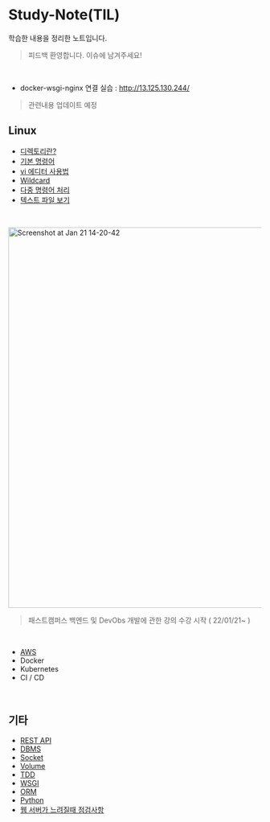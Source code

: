 # Study-Note(TIL)
학습한 내용을 정리한 노트입니다.
> 피드백 환영합니다. 이슈에 남겨주세요!

<br>

* docker-wsgi-nginx 연결 실습 : http://13.125.130.244/ 
> 관련내용 업데이트 예정

## Linux
* [디렉토리란?](https://github.com/codemkim/Study-Note/blob/master/Linux/%EB%94%94%EB%A0%89%ED%86%A0%EB%A6%AC/%E1%84%83%E1%85%B5%E1%84%85%E1%85%A6%E1%86%A8%E1%84%90%E1%85%A9%E1%84%85%E1%85%B5.md)
* [기본 명령어](https://github.com/codemkim/Study-Note/blob/master/Linux/%EA%B8%B0%EB%B3%B8%EB%AA%85%EB%A0%B9%EC%96%B4/%E1%84%80%E1%85%B5%E1%84%87%E1%85%A9%E1%86%AB%E1%84%86%E1%85%A7%E1%86%BC%E1%84%85%E1%85%A7%E1%86%BC%E1%84%8B%E1%85%A5.md)
* [vi 에디터 사용법](https://github.com/codemkim/Study-Note/blob/master/Linux/vi%20%EC%97%90%EB%94%94%ED%84%B0/README.md)
* [Wildcard](https://github.com/codemkim/Study-Note/blob/master/Linux/Wildcard/README.md)
* [다중 명령어 처리](https://github.com/codemkim/Study-Note/blob/master/Linux/%EB%8B%A4%EC%A4%91%20%EB%AA%85%EB%A0%B9%EC%96%B4%20%EC%B2%98%EB%A6%AC/README.md)
* [텍스트 파일 보기](https://github.com/codemkim/Study-Note/blob/master/Linux/%ED%85%8D%EC%8A%A4%ED%8A%B8%20%ED%8C%8C%EC%9D%BC%20%EC%B2%98%EB%A6%AC/README.md)
<br>


<img width="757" alt="Screenshot at Jan 21 14-20-42" src="https://user-images.githubusercontent.com/80312713/150470597-d09ed349-167e-4014-8737-3f61cf239942.png"><br>

> 패스트캠퍼스 백엔드 및 DevObs 개발에 관한 강의 수강 시작 ( 22/01/21~ )

<br>

* [AWS](https://github.com/codemkim/Study-Note/tree/master/DevObs/AWS/)
* Docker
* Kubernetes
* CI / CD
<br>

## 기타
* [REST API](https://github.com/codemkim/Study-Note/tree/master/%EA%B8%B0%ED%83%80/RestApi)
* [DBMS](https://github.com/codemkim/Study-Note/tree/master/%EA%B8%B0%ED%83%80/DBMS)
* [Socket](https://github.com/codemkim/Study-Note/tree/master/%EA%B8%B0%ED%83%80/Socket)
* [Volume](https://github.com/codemkim/Study-Note/tree/master/%EA%B8%B0%ED%83%80/Volume)
* [TDD](https://github.com/codemkim/Study-Note/tree/master/%EA%B8%B0%ED%83%80/TDD)
* [WSGI](https://github.com/codemkim/Study-Note/tree/master/%EA%B8%B0%ED%83%80/WSGI)
* [ORM](https://github.com/codemkim/Study-Note/tree/master/%EA%B8%B0%ED%83%80/ORM)
* [Python](https://github.com/codemkim/Study-Note/blob/master/%EA%B8%B0%ED%83%80/Python/README.md)
* [웹 서버가 느려질때 점검사항](https://github.com/codemkim/Study-Note/tree/master/%EA%B8%B0%ED%83%80/%EC%9B%B9%EC%84%9C%EB%B2%84%EA%B0%80%EB%8A%90%EB%A0%A4%EC%A7%88%EB%8C%80)
